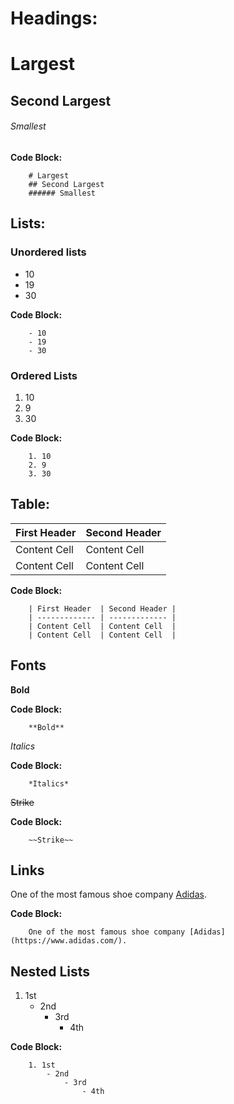 <h1> Headings: </h1>

# Largest
## Second Largest
###### Smallest

**Code Block:**

        # Largest
        ## Second Largest
        ###### Smallest

## Lists: ##
### Unordered lists ###
- 10
- 19
- 30


**Code Block:**

        - 10
        - 19
        - 30

### Ordered Lists ###

1. 10
2. 9
3. 30


**Code Block:**

        1. 10
        2. 9
        3. 30

## Table: ##

| First Header | Second Header |
|--------------|---------------|
| Content Cell | Content Cell  |
| Content Cell | Content Cell  |

**Code Block:**

        | First Header  | Second Header |
        | ------------- | ------------- |
        | Content Cell  | Content Cell  |
        | Content Cell  | Content Cell  |

## Fonts ##
**Bold**

**Code Block:**

        **Bold**

*Italics*

**Code Block:**

        *Italics*

~~Strike~~

**Code Block:**

        ~~Strike~~

## Links

One of the most famous shoe company [Adidas](https://www.adidas.com/).

**Code Block:**

        One of the most famous shoe company [Adidas](https://www.adidas.com/).

## Nested Lists ##

1. 1st
    - 2nd
        - 3rd
            - 4th

**Code Block:**

        1. 1st
            - 2nd
                - 3rd
                    - 4th